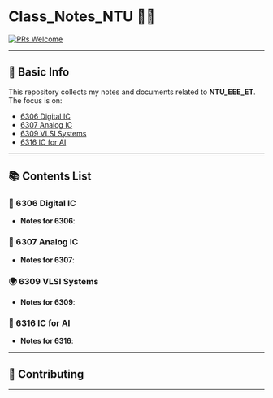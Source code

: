 # Class_Notes_NTU 🚀🤖

[![PRs Welcome](https://img.shields.io/badge/PRs-welcome-brightgreen.svg)]()
<!--[![Awesome](https://awesome.re/badge.svg)](https://awesome.re)-->

---

## 📌 Basic Info

This repository collects my notes and documents related to **NTU_EEE_ET**. The focus is on:

- [6306 Digital IC](#-6306-Digital-IC)
- [6307 Analog IC](#-6307-Analog-IC)
- [6309 VLSI Systems](#-6309-VLSI-Systems)
- [6316 IC for AI](#-6316-IC-for-AI) 

---

## 📚 Contents List

### 🧠 6306 Digital IC
- **Notes for 6306**: 

### 🔁 6307 Analog IC
- **Notes for 6307**: 

### 🌍 6309 VLSI Systems
- **Notes for 6309**: 

### 🦾 6316 IC for AI
- **Notes for 6316**: 


---

## 🙋 Contributing


---

